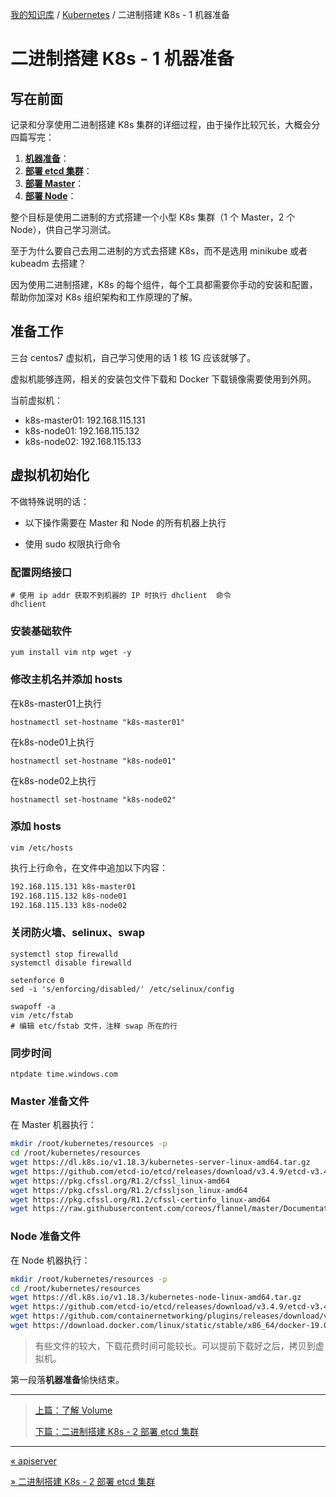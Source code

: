 [我的知识库](../README.md) / [Kubernetes](zz_generated_mdi.md) / 二进制搭建 K8s - 1 机器准备

# 二进制搭建 K8s - 1 机器准备

## 写在前面

记录和分享使用二进制搭建 K8s 集群的详细过程，由于操作比较冗长，大概会分四篇写完：

1. **[机器准备](./binary-build-k8s-01-prepare-nodes.md)**：
2. **[部署 etcd 集群](./binary-build-k8s-02-deploy-etcd.md)**：
3. **[部署 Master](./binary-build-k8s-03-deploy-master.md)**：
4. **[部署 Node](./binary-build-k8s-04-deploy-worker.md)**：

整个目标是使用二进制的方式搭建一个小型 K8s 集群（1 个 Master，2 个 Node），供自己学习测试。

至于为什么要自己去用二进制的方式去搭建 K8s，而不是选用 minikube 或者 kubeadm 去搭建？

因为使用二进制搭建，K8s 的每个组件，每个工具都需要你手动的安装和配置，帮助你加深对 K8s 组织架构和工作原理的了解。

## 准备工作

三台 centos7 虚拟机，自己学习使用的话 1 核 1G 应该就够了。

虚拟机能够连网，相关的安装包文件下载和 Docker 下载镜像需要使用到外网。

当前虚拟机：

- k8s-master01: 192.168.115.131
- k8s-node01: 192.168.115.132
- k8s-node02: 192.168.115.133

## 虚拟机初始化

不做特殊说明的话：

- 以下操作需要在 Master 和 Node 的所有机器上执行

- 使用 sudo 权限执行命令

### 配置网络接口

```shell
# 使用 ip addr 获取不到机器的 IP 时执行 dhclient  命令
dhclient
```

### 安装基础软件

```shell
yum install vim ntp wget -y
```

### 修改主机名并添加 hosts

在k8s-master01上执行

```shell
hostnamectl set-hostname "k8s-master01"
```

在k8s-node01上执行

```shell
hostnamectl set-hostname "k8s-node01"
```

在k8s-node02上执行

```shell
hostnamectl set-hostname "k8s-node02"
```

### 添加 hosts

```shell
vim /etc/hosts
```

执行上行命令，在文件中追加以下内容：

```tex
192.168.115.131 k8s-master01
192.168.115.132 k8s-node01
192.168.115.133 k8s-node02
```

### 关闭防火墙、selinux、swap

```shell
systemctl stop firewalld
systemctl disable firewalld

setenforce 0
sed -i 's/enforcing/disabled/' /etc/selinux/config

swapoff -a
vim /etc/fstab
# 编辑 etc/fstab 文件，注释 swap 所在的行
```

### 同步时间

```shell
ntpdate time.windows.com
```

### Master 准备文件

在 Master 机器执行：

```bash
mkdir /root/kubernetes/resources -p
cd /root/kubernetes/resources
wget https://dl.k8s.io/v1.18.3/kubernetes-server-linux-amd64.tar.gz
wget https://github.com/etcd-io/etcd/releases/download/v3.4.9/etcd-v3.4.9-linux-amd64.tar.gz
wget https://pkg.cfssl.org/R1.2/cfssl_linux-amd64
wget https://pkg.cfssl.org/R1.2/cfssljson_linux-amd64
wget https://pkg.cfssl.org/R1.2/cfssl-certinfo_linux-amd64
wget https://raw.githubusercontent.com/coreos/flannel/master/Documentation/kube-flannel.yml
```

### Node 准备文件

在 Node 机器执行：

```bash
mkdir /root/kubernetes/resources -p
cd /root/kubernetes/resources
wget https://dl.k8s.io/v1.18.3/kubernetes-node-linux-amd64.tar.gz
wget https://github.com/etcd-io/etcd/releases/download/v3.4.9/etcd-v3.4.9-linux-amd64.tar.gz
wget https://github.com/containernetworking/plugins/releases/download/v0.8.6/cni-plugins-linux-amd64-v0.8.6.tgz
wget https://download.docker.com/linux/static/stable/x86_64/docker-19.03.9.tgz
```

> 有些文件的较大，下载花费时间可能较长。可以提前下载好之后，拷贝到虚拟机。

第一段落**机器准备**愉快结束。

---
> [上篇：了解 Volume](了解%20Volume.md)
>
> [下篇：二进制搭建 K8s - 2 部署 etcd 集群](binary-build-k8s-02-deploy-etcd.md)

---
[« apiserver](apiserver.md)

[» 二进制搭建 K8s - 2 部署 etcd 集群](binary-build-k8s-02-deploy-etcd.md)

